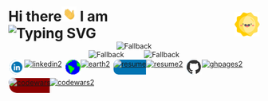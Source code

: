 <style>
  .header {
    display: flex;
    margin-top: 10px;
    padding: 0;
    align-items: center; 
    /*justify-content: center;*/
    justify-content: space-between;
  }

  .header h1 {
    margin: 0;
    padding: 0;
  }
  
  .header .wave {
    width: 30px;
    height: 30px;
  }
  
  .header .mode {
    width: 50px;
    height: 50px;
    margin-left: 10px; /* Adds spacing between text and image */
  }

  .gh-stats-1 { grid-area: top; }
  .gh-stats-2 { 
    display: flex;
    grid-area: bot; 
    align-items: baseline;
    justify-content: space-evenly;
  }
  .gh-stats {
    display: grid;
    grid-template-areas: 
      'top top top'
      '. bot .';
    text-align: center;
  }

  .social-links {
    display: flex;
    gap: 3px;
    flex-wrap: wrap;
  }

  .outer-tag {
    display: flex;
    align-items: center;
    /*justify-content: center;*/
    margin: 2px;
  }

  .outer-tag img {
    margin:0;
    padding: 0;
    height: 30px;
    width: auto;
  }

  .outer-tag img:nth-child(2) {
    border-top-right-radius: 5px;
    border-bottom-right-radius: 5px;
  }

  .outer-tag .earth {
    background-color: darkblue;
    border-top-left-radius: 150px;
    border-bottom-left-radius: 150px;
    padding: 0;
    margin: 0;
  }

 .outer-tag .linkedin {
    background-color: #0274B3;
    border-top-left-radius: 15px;
    border-bottom-left-radius: 15px;
    padding: 0;
    margin: 0;
  }

 .outer-tag .resume {
    background-color: #0274B3;
    border-top-left-radius: 10px;
    border-bottom-left-radius: 10px;
    padding: 0;
    margin: 0;
  }

  .outer-tag .ghpages {
    background-color: #0274B3;
    border-top-left-radius: 15px;
    border-bottom-left-radius: 15px;
    padding: 0;
    margin: 0;
  }

  .outer-tag .codewars {
    animation: pulse 1s infinite;
    /*background-color: darkred;*/
    border-top-left-radius: 15px;
    border-bottom-left-radius: 15px;
    padding: 0;
    margin: 0;
  }

  .outer-tag .codewars-wrapper {
    background-color: darkred;
    border-top-left-radius: 15px;
    border-bottom-left-radius: 15px;
    padding: 0;
    margin: 0;
    height: 30px;
    width: auto;
  }

  @keyframes pulse {
    0% {
      opacity: 0;
    }
    50% {
      transform: scale(1.4);
      opacity: 0.4;
    }
  }
</style>

<br/>

<div class="header">
    <h1>Hi there<img src="wave.gif" class="wave" alt="wave"> I am <br/> <img src="https://readme-typing-svg.demolab.com?font=Fira+Code&lines=Celal+Karako%C3%A7;Software+Engineer" alt="Typing SVG" /> </h1>
    <picture class="mode">
      <source media="(prefers-color-scheme: dark)" srcset="moon.png">
      <source media="(prefers-color-scheme: light)" srcset="sun.png">
      <img alt="Sun" src="sun.png">
    </picture>
</div>

<div class="gh-stats">
<div class="gh-stats-1">
<picture>
  <source media="(prefers-color-scheme: dark)" srcset="https://github-readme-stats.vercel.app/api?username=ckarakoc&theme=vue-dark&show_icons=true&hide_border=false&count_private=true&rank_icon=github">
  <source media="(prefers-color-scheme: light)" srcset="https://github-readme-stats.vercel.app/api?username=ckarakoc&theme=vue&show_icons=true&hide_border=false&count_private=true&rank_icon=github">
  <img alt="Fallback" src="https://github-readme-stats.vercel.app/api?username=ckarakoc&theme=vue-dark&show_icons=true&hide_border=true&count_private=true&rank_icon=github">
</picture>
</div>
<div class="gh-stats-2">
<picture>
  <source media="(prefers-color-scheme: dark)" srcset="https://github-readme-streak-stats.herokuapp.com/?user=ckarakoc&theme=vue-dark&hide_border=true">
  <source media="(prefers-color-scheme: light)" srcset="https://github-readme-streak-stats.herokuapp.com/?user=ckarakoc&theme=vue&hide_border=true">
  <img alt="Fallback" src="https://github-readme-streak-stats.herokuapp.com/?user=ckarakoc&theme=vue-dark&hide_border=true">
</picture>

<picture>
  <source media="(prefers-color-scheme: dark)" srcset="https://github-readme-stats.vercel.app/api/top-langs/?username=ckarakoc&theme=vue-dark&show_icons=true&hide_border=true&layout=compact">
  <source media="(prefers-color-scheme: light)" srcset="https://github-readme-stats.vercel.app/api/top-langs/?username=ckarakoc&theme=vue&show_icons=true&hide_border=true&layout=compact">
  <img alt="Fallback" src="https://github-readme-stats.vercel.app/api/top-langs/?username=ckarakoc&theme=vue-dark&show_icons=true&hide_border=true&layout=compact">
</picture>
</div>
</div>


<div class="social-links">
<a class="outer-tag" href="https://www.linkedin.com/in/celal-karakoç/">
  <img alt="linkedin" class="linkedin" src="linkedin.gif">
  <img alt="linkedin2" title="linkedin2" class="linkedin2" src="https://img.shields.io/badge/-linkedin-0274B3?style=for-the-badge"/>
</a>

<a class="outer-tag" href="https://www.ckarakoc.nl/">
  <img alt="earth" class="earth" src="earth.gif">
  <img alt="earth2" title="earth2" class="earth2" src="https://img.shields.io/badge/-website-darkblue?style=for-the-badge"/>
</a>

<a class="outer-tag" href="https://www.ckarakoc.nl/CV.pdf">
  <img alt="resume" class="resume" src="https://www.hs-straznice.cz/wp-content/uploads/2022/01/document.gif">
  <img alt="resume2" title="resume2" class="resume2" src="https://img.shields.io/badge/-resume-000000?style=for-the-badge"/>
</a>

<a class="outer-tag" href="https://ckarakoc.github.io/">
  <img alt="ghpages" class="ghpages" src="github.gif">
  <img alt="ghpages2" title="ghpages2" class="ghpages2" src="https://img.shields.io/badge/-portfolio-fff?style=for-the-badge"/>
</a>

<a class="outer-tag" href="https://www.codewars.com/users/ckarakoc">
  <div class="codewars-wrapper">
  <img alt="codewars" class="codewars" src="https://dka575ofm4ao0.cloudfront.net/pages-transactional_logos/retina/224027/cw-512-12b281b9-f8a8-4512-9050-dcc2a2c7bb89.png">
  </div>
  <img alt="codewars2" title="codewars2" class="codewars2" src="https://img.shields.io/badge/-codewars-darkred?style=for-the-badge"/>
</a>
</div>
